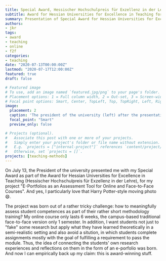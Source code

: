 ```yaml
---
title: Special Award, Hessischer Hochschulpreis für Exzellenz in der Lehre
subtitle: Award for Hessian Universities for Excellence in Teaching for the project E-Portfolios as an Assessment Tool for Online and Face-to-Face Courses
summary: Presentation of Special Award for Hessian Universities for Excellence in Teaching, for the project E-Portfolios as an Assessment Tool for Online and Face-to-Face Courses.
authors:
- jkr
tags:
- award
- teaching
- online
- f2f
categories:
- teaching
date: "2020-07-13T00:00:00Z"
lastmod: "2020-07-17T12:00:00Z"
featured: true
draft: false

# Featured image
# To use, add an image named `featured.jpg/png` to your page's folder.
# Placement options: 1 = Full column width, 2 = Out-set, 3 = Screen-width
# Focal point options: Smart, Center, TopLeft, Top, TopRight, Left, Right, BottomLeft, Bottom, BottomRight
image:
  placement: 2
  caption: 'The president of the university (left) after the presentation of the award'
  focal_point: "Smart"
  preview_only: false

# Projects (optional).
#   Associate this post with one or more of your projects.
#   Simply enter your project's folder or file name without extension.
#   E.g. `projects = ["internal-project"]` references `content/project/deep-learning/index.md`.
#   Otherwise, set `projects = []`.
projects: [teaching-methods]
---
```


On July 13, the President of the university presented me with my Special Award as part of the Award for Hessian Universities for Excellence in Teaching (Hessischer Hochschulpreis für Exzellenz in der Lehre), for my project "E-Portfolios as an Assessment Tool for Online and Face-to-Face Courses". And yes, I particularly love that Harry Potter-style moving photo :smile:.

The project was born out of a rather tricky challenge: how to meaningfully assess student competences as part of their rather short methodology training? My online course only lasts 6 weeks, the campus-based traditional face-to-face version only 1 semester. In addition, I want students not just to "fake" some research but apply what they have learned theoretically in a semi-realistic setting and also avoid a sitution, in which students complete assignments mostly with the goal of fulfilling a requirement to pass the module. Thus, the idea of connecting the students' own research experiences and reflections on them in the form of an e-porfolio was born. And now I can empirically back up my claim: this is award-winning stuff.

